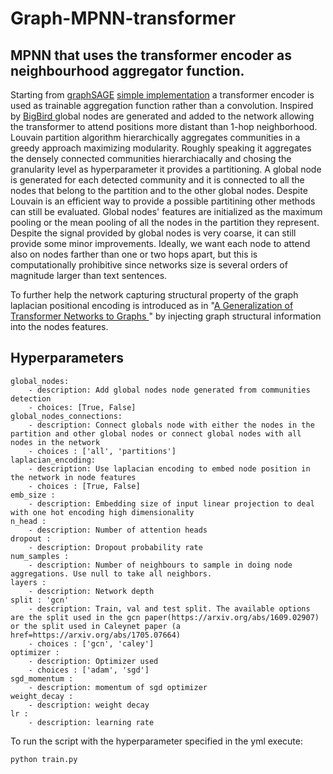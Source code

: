 # Graph-MPNN-transformer
## MPNN that uses the transformer encoder as neighbourhood aggregator function.

Starting from <a href=https://arxiv.org/abs/1706.02216>graphSAGE</a> <a href=https://github.com/williamleif/graphsage-simple>simple implementation</a> a transformer encoder is used as trainable aggregation function rather than a convolution.
Inspired by <a href="https://arxiv.org/pdf/2007.14062.pdf"> BigBird </a> global nodes are generated and added to the network allowing the transformer to attend positions more distant than 1-hop neighborhood.
Louvain partition algorithm hierarchically aggregates communities in a greedy approach maximizing modularity. Roughly speaking it aggregates the densely connected communities hierarchiacally and chosing the granularity level as hyperparameter it provides a partitioning. A global node is generated for each detected community and it is connected to all the nodes that belong to the partition and to the other global nodes.
Despite Louvain is an efficient way to provide a possible partitining other methods can still be evaluated.
Global nodes' features are initialized as the maximum pooling or the mean pooling of all the nodes in the partition they represent.  
Despite the signal provided by global nodes is very coarse, it can still provide some minor improvements. Ideally, we want each node to attend also on nodes farther than one or two hops apart, but this is computationally prohibitive since networks size is several orders of magnitude larger than text sentences.

To further help the network capturing structural property of the graph laplacian positional encoding is introduced as in "<a href=https://arxiv.org/abs/2012.09699>A Generalization of Transformer Networks to Graphs
</a>" by injecting graph structural information into the nodes features. 
## Hyperparameters
```
global_nodes:
    - description: Add global nodes node generated from communities detection
    - choices: [True, False]
global_nodes_connections:
    - description: Connect globals node with either the nodes in the partition and other global nodes or connect global nodes with all nodes in the network
    - choices : ['all', 'partitions']
laplacian_encoding:
    - description: Use laplacian encoding to embed node position in the network in node features
    - choices : [True, False]
emb_size :
    - description: Embedding size of input linear projection to deal with one hot encoding high dimensionality
n_head :
    - description: Number of attention heads
dropout :
    - description: Dropout probability rate
num_samples :
    - description: Number of neighbours to sample in doing node aggregations. Use null to take all neighbors.
layers :
    - description: Network depth
split : 'gcn'
    - description: Train, val and test split. The available options are the split used in the gcn paper(https://arxiv.org/abs/1609.02907) or the split used in Caleynet paper (a href=https://arxiv.org/abs/1705.07664)
    - choices : ['gcn', 'caley']
optimizer :
    - description: Optimizer used
    - choices : ['adam', 'sgd']
sgd_momentum :
    - description: momentum of sgd optimizer
weight_decay :
    - description: weight decay
lr :
    - description: learning rate
```

To run the script with the hyperparameter specified in the yml execute: 
```
python train.py
```
